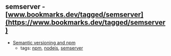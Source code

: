 semserver - [www.bookmarks.dev/tagged/semserver](https://www.bookmarks.dev/tagged/semserver)
---
* [Semantic versioning and npm](https://docs.npmjs.com/getting-started/semantic-versioning)
    * tags: [npm](../tags/npm.md), [nodejs](../tags/nodejs.md), [semserver](../tags/semserver.md)
